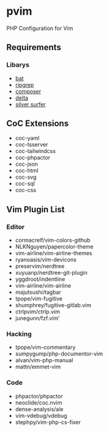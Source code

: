 # pvim
PHP Configuration for Vim

## Requirements
### Libarys
- [bat](https://github.com/sharkdp/bat)
- [ripgrep](https://github.com/sharkdp/bat)
- [composer](https://getcomposer.org/download/)
- [delta](https://github.com/dandavison/delta/)
- [silver surfer](https://github.com/ggreer/the_silver_searcher/)

## CoC Extensions
- coc-yaml
- coc-tsserver
- coc-tailwindcss
- coc-phpactor
- coc-json
- coc-html
- coc-svg
- coc-sql
- coc-css

## Vim Plugin List
### Editor
- cormacrelf/vim-colors-github
- NLKNguyen/papercolor-theme
- vim-airline/vim-airline-themes
- ryanoasis/vim-devicons
- preservim/nerdtree
- xuyuanp/nerdtree-git-plugin
- yggdroot/indentline
- vim-airline/vim-airline
- majutsushi/tagbar
- tpope/vim-fugitive
- shumphrey/fugitive-gitlab.vim
- ctrlpvim/ctrlp.vim
- junegunn/fzf.vim'

### Hacking
- tpope/vim-commentary
- sumpygump/php-documentor-vim
- alvan/vim-php-manual
- mattn/emmet-vim

### Code
- phpactor/phpactor
- neoclide/coc.nvim
- dense-analysis/ale
- vim-vdebug/vdebug
- stephpy/vim-php-cs-fixer
